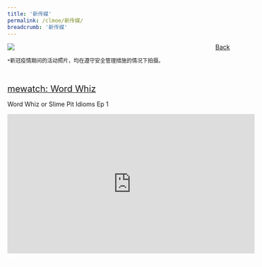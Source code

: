 ```yaml
---
title: '新传媒'
permalink: /clmoe/新传媒/
breadcrumb: '新传媒'
---
```


<!-- Global site tag (gtag.js) - Google Ads: 726049306 -->
<script async src="https://www.googletagmanager.com/gtag/js?id=AW-726049306"></script>
<script>
  window.dataLayer = window.dataLayer || [];
  function gtag(){dataLayer.push(arguments);}
  gtag('js', new Date());

  gtag('config', 'AW-726049306');
</script>
<a href="/exhibits/华文学习展示区-chinese-exhibitions-e/community-partners/" style="float:right;">Back</a>
 <img src="/images/MTLS2021-Mediacorp_CL_Final.jpg"> <br/>
 <p style="font-family: KaiTi; font-size:12px;">*新冠疫情期间的活动照片，均在遵守安全管理措施的情况下拍摄。</p><br/>
 
 <a href="https://www.mewatch.sg/wordwhiz" target="_blank"><span style="font-size: 20px;">mewatch: Word Whiz</span></a> <br/>
 
 Word Whiz or Slime Pit Idioms Ep 1

<div class="video-container">
 <iframe width="560" height="315" src="https://www.youtube.com/embed/yvNEHzSq6vA" title="YouTube video player" frameborder="0" allow="accelerometer; autoplay; clipboard-write; encrypted-media; gyroscope; picture-in-picture" allowfullscreen></iframe>
  </div>

<div class="btntop"><a href="#top" style="text-decoration:none;"><span style="color:white"><b>Top</b></span></a></div>
